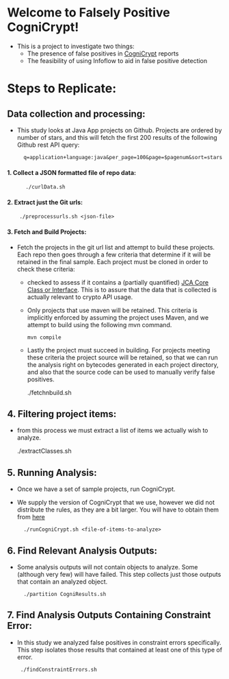 # Welcome to Falsely Positive CogniCrypt!
  * This is a project to investigate two things:
    * The presence of false positives in [CogniCrypt](https://github.com/CROSSINGTUD/CryptoAnalysis) reports
    * The feasibility of using Infoflow to aid in false positive detection


# Steps to Replicate:
 ## Data collection and processing:
  * This study looks at Java App projects on Github. Projects are ordered by number of stars, and this will fetch the first 200 results of the following Github rest API query:



          q=application+language:java&per_page=100&page=$pagenum&sort=stars    
  

 ####  1. Collect a JSON formatted file of repo data:




    	  ./curlData.sh


 ####  2. Extract just the Git urls:





        ./preprocessurls.sh <json-file>


 #### 3. Fetch and Build Projects:
 * Fetch the projects in the git url list and attempt to build these projects. Each repo then goes through a few criteria that determine if it will be retained in the final sample. Each project must be cloned in order to check these criteria:
   * checked to assess if it contains a (partially quantified) [JCA Core Class or Interface](https://docs.oracle.com/javase/9/security/java-cryptography-architecture-jca-reference-guide.htm#JSSEC-GUID-71693272-7F57-4155-99F9-A2139271FD6D). This is to assure that the data that is collected is actually relevant to crypto API usage.
   * Only projects that use maven will be retained. This criteria is implicitly enforced by assuming the project uses Maven, and we attempt to build using the following mvn command.


     	 mvn compile

	 
   * Lastly the project must succeed in building. For projects meeting these criteria the project source will be retained, so that we can run the analysis right on bytecodes generated in each project directory, and also that the source code can be used to manually verify false positives.




   
	  ./fetchnbuild.sh

 ## 4. Filtering project items:
 * from this process we must extract a list of items we actually wish to analyze. 



   	  ./extractClasses.sh

 ## 5. Running Analysis:
 * Once we have a set of sample projects, run CogniCrypt.
 * We supply the version of CogniCrypt that we use, however we did not distribute the rules, as they are a bit larger. You will have to obtain them from [here](https://github.com/CROSSINGTUD/CryptoAnalysis/releases/download/2.0/JCA_rules.zip)



       	 ./runCogniCrypt.sh <file-of-items-to-analyze>


 ## 6. Find Relevant Analysis Outputs:
 * Some analysis outputs will not contain objects to analyze. Some (although very few) will have failed. This step collects just those outputs that contain an analyzed object.



      	 ./partition CogniResults.sh


 ## 7. Find Analysis Outputs Containing Constraint Error:
 * In this study we analyzed false positives in constraint errors specifically. This step isolates those results that contained at least one of this type of error.




        ./findConstraintErrors.sh